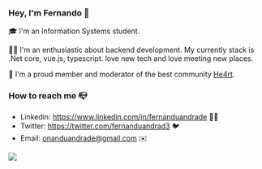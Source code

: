 ### Hey, I'm Fernando 👋  

🎓 I'm an Information Systems student.

🙍‍♂️ I'm an enthusiastic about backend development. My currently stack is .Net core, vue.js, typescript. love new tech and love meeting new places.

💜 I'm a proud member and moderator of the best community [He4rt](https://github.com/he4rt).

### How to reach me 📪

- Linkedin: https://www.linkedin.com/in/fernanduandrade 👨‍💼
- Twitter: https://twitter.com/fernanduandrad3 🐦
- Email: onanduandrade@gmail.com ✉️


![](https://komarev.com/ghpvc/?username=fernanduandrade)
